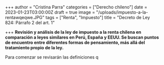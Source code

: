 +++
author = "Cristina Parra"
categories = ["Derecho chileno"]
date = 2023-01-23T03:00:00Z
draft = true
image = "/uploads/impuesto-a-la-rentawqeqwe.JPG"
tags = ["Renta", "Impuesto"]
title = "Decreto de Ley 824: Párrafo 2 del  art. 1"

+++
**Revisión y análisis de la ley de impuesto a la renta chilena en comparación a leyes similares en Perú, España y EEUU. Se buscan puntos de encuentro entre diferentes formas de pensamiento, más allá del tratamiento propio de la ley.**  

Para comenzar se revisarán las definiciones q